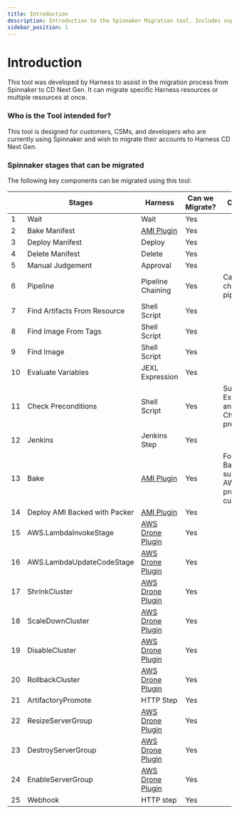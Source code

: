 ```yaml
---
title: Introduction
description: Introduction to the Spinnaker Migration tool. Includes supported Spinnaker stages.
sidebar_position: 1
---
```


# Introduction

This tool was developed by Harness to assist in the migration process from Spinnaker to CD Next Gen. It can migrate specific Harness resources or multiple resources at once.

### Who is the Tool intended for?

This tool is designed for customers, CSMs, and developers who are currently using Spinnaker and wish to migrate their accounts to Harness CD Next Gen.

### Spinnaker stages that can be migrated
The following key components can be migrated using this tool:

|    | Stages                        | Harness                                                                      | Can we Migrate? | Comments                                                   |
|----|-------------------------------|------------------------------------------------------------------------------|-----------------|------------------------------------------------------------|
| 1  | Wait                          | Wait                                                                         | Yes             |                                                            |
| 2  | Bake Manifest                 | [AMI Plugin](https://hub.docker.com/r/harnessdev/aws-bake-deploy-ami-plugin) | Yes             |                                                            |
| 3  | Deploy Manifest               | Deploy                                                                       | Yes             |                                                            |
| 4  | Delete Manifest               | Delete                                                                       | Yes             |                                                            |
| 5  | Manual Judgement              | Approval                                                                     | Yes             |                                                            |
| 6  | Pipeline                      | Pipeline Chaining                                                            | Yes             | Can only chain up to 2 pipelines                           |
| 7  | Find Artifacts From Resource  | Shell Script                                                                 | Yes             |                                                            |
| 8  | Find Image From Tags          | Shell Script                                                                 | Yes             |                                                            |
| 9  | Find Image                    | Shell Script                                                                 | Yes             |                                                            |
| 10 | Evaluate Variables            | JEXL Expression                                                              | Yes             |                                                            |
| 11 | Check Preconditions           | Shell Script                                                                 | Yes             | Supports Expressions, and Multiple Check preconditions     |
| 12 | Jenkins                       | Jenkins Step                                                                 | Yes             |                                                            |
| 13 | Bake                          | [AMI Plugin](https://hub.docker.com/r/harnessdev/aws-bake-deploy-ami-plugin) | Yes             | For AMI Baking, Only supports AWS cloud provider currently |
| 14 | Deploy AMI Backed with Packer | [AMI Plugin](https://hub.docker.com/r/harnessdev/aws-bake-deploy-ami-plugin) | Yes             |                                                            |
| 15 | AWS.LambdaInvokeStage         | [AWS Drone Plugin](https://hub.docker.com/r/harnessdev/aws-drone-plugin)     | Yes             |                                                            |
| 16 | AWS.LambdaUpdateCodeStage     | [AWS Drone Plugin](https://hub.docker.com/r/harnessdev/aws-drone-plugin)     | Yes             |                                                            |
| 17 | ShrinkCluster                 | [AWS Drone Plugin](https://hub.docker.com/r/harnessdev/aws-drone-plugin)     | Yes             |                                                            |
| 18 | ScaleDownCluster              | [AWS Drone Plugin](https://hub.docker.com/r/harnessdev/aws-drone-plugin)     | Yes             |                                                            |
| 19 | DisableCluster                | [AWS Drone Plugin](https://hub.docker.com/r/harnessdev/aws-drone-plugin)     | Yes             |                                                            |
| 20 | RollbackCluster               | [AWS Drone Plugin](https://hub.docker.com/r/harnessdev/aws-drone-plugin)     | Yes             |                                                            |
| 21 | ArtifactoryPromote            | HTTP Step                                                                    | Yes             |                                                            |
| 22 | ResizeServerGroup             | [AWS Drone Plugin](https://hub.docker.com/r/harnessdev/aws-drone-plugin)     | Yes             |                                                            |
| 23 | DestroyServerGroup            | [AWS Drone Plugin](https://hub.docker.com/r/harnessdev/aws-drone-plugin)     | Yes             |                                                            |
| 24 | EnableServerGroup             | [AWS Drone Plugin](https://hub.docker.com/r/harnessdev/aws-drone-plugin)     | Yes             |                                                            |
| 25 | Webhook                       | HTTP step                                                                    | Yes             |                                                            |
